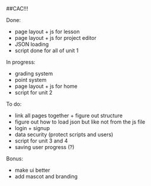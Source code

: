 ##CAC!!!

Done:
- page layout + js for lesson
- page layout + js for project editor
- JSON loading
- script done for all of unit 1

In progress:
- grading system
- point system
- page layout + js for home
- script for unit 2

To do:
- link all pages together + figure out structure
- figure out how to load json but like not from the js file
- login + signup
- data security (protect scripts and users)
- script for unit 3 and 4
- saving user progress (?)

Bonus:
- make ui better
- add mascot and branding
